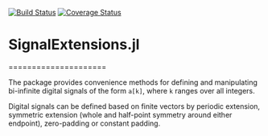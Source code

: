 [![Build Status](https://travis-ci.org/daanhb/SignalExtensions.jl.svg?branch=master)](https://travis-ci.org/daanhb/SignalExtensions.jl)
[![Coverage Status](https://coveralls.io/repos/github/daanhb/SignalExtensions.jl/badge.svg)](https://coveralls.io/github/daanhb/SignalExtensions.jl)


# SignalExtensions.jl
=====================

The package provides convenience methods for defining and manipulating bi-infinite digital signals of the form `a[k]`, where `k` ranges over all integers.

Digital signals can be defined based on finite vectors by periodic extension, symmetric extension (whole and half-point symmetry around either endpoint), zero-padding or constant padding.
